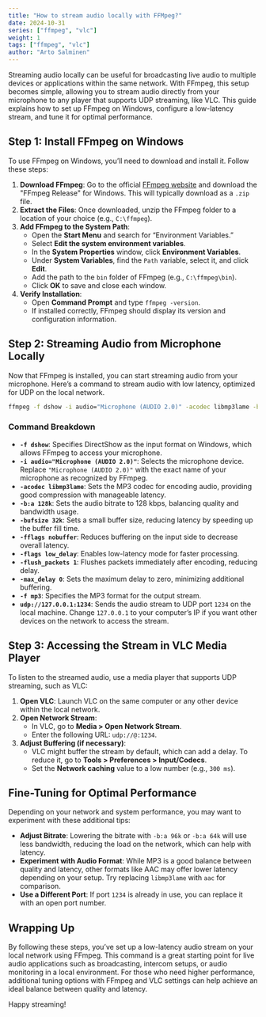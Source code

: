 ```yaml
---
title: "How to stream audio locally with FFMpeg?"
date: 2024-10-31
series: ["ffmpeg", "vlc"]
weight: 1
tags: ["ffmpeg", "vlc"]
author: "Arto Salminen"
---
```


Streaming audio locally can be useful for broadcasting live audio to multiple devices or applications within the same network. With FFmpeg, this setup becomes simple, allowing you to stream audio directly from your microphone to any player that supports UDP streaming, like VLC. This guide explains how to set up FFmpeg on Windows, configure a low-latency stream, and tune it for optimal performance.

## Step 1: Install FFmpeg on Windows

To use FFmpeg on Windows, you’ll need to download and install it. Follow these steps:

1. **Download FFmpeg**: Go to the official [FFmpeg website](https://ffmpeg.org/download.html) and download the "FFmpeg Release" for Windows. This will typically download as a `.zip` file.
2. **Extract the Files**: Once downloaded, unzip the FFmpeg folder to a location of your choice (e.g., `C:\ffmpeg`).
3. **Add FFmpeg to the System Path**:
   - Open the **Start Menu** and search for “Environment Variables.”
   - Select **Edit the system environment variables**.
   - In the **System Properties** window, click **Environment Variables**.
   - Under **System Variables**, find the `Path` variable, select it, and click **Edit**.
   - Add the path to the `bin` folder of FFmpeg (e.g., `C:\ffmpeg\bin`).
   - Click **OK** to save and close each window.
4. **Verify Installation**:
   - Open **Command Prompt** and type `ffmpeg -version`.
   - If installed correctly, FFmpeg should display its version and configuration information.

## Step 2: Streaming Audio from Microphone Locally

Now that FFmpeg is installed, you can start streaming audio from your microphone. Here’s a command to stream audio with low latency, optimized for UDP on the local network.

```bash
ffmpeg -f dshow -i audio="Microphone (AUDIO 2.0)" -acodec libmp3lame -b:a 128k -bufsize 32k -fflags nobuffer -flags low_delay -flush_packets 1 -max_delay 0 -f mp3 udp://127.0.0.1:1234
```

### Command Breakdown

- **`-f dshow`**: Specifies DirectShow as the input format on Windows, which allows FFmpeg to access your microphone.
- **`-i audio="Microphone (AUDIO 2.0)"`**: Selects the microphone device. Replace `"Microphone (AUDIO 2.0)"` with the exact name of your microphone as recognized by FFmpeg.
- **`-acodec libmp3lame`**: Sets the MP3 codec for encoding audio, providing good compression with manageable latency.
- **`-b:a 128k`**: Sets the audio bitrate to 128 kbps, balancing quality and bandwidth usage.
- **`-bufsize 32k`**: Sets a small buffer size, reducing latency by speeding up the buffer fill time.
- **`-fflags nobuffer`**: Reduces buffering on the input side to decrease overall latency.
- **`-flags low_delay`**: Enables low-latency mode for faster processing.
- **`-flush_packets 1`**: Flushes packets immediately after encoding, reducing delay.
- **`-max_delay 0`**: Sets the maximum delay to zero, minimizing additional buffering.
- **`-f mp3`**: Specifies the MP3 format for the output stream.
- **`udp://127.0.0.1:1234`**: Sends the audio stream to UDP port `1234` on the local machine. Change `127.0.0.1` to your computer’s IP if you want other devices on the network to access the stream.

## Step 3: Accessing the Stream in VLC Media Player

To listen to the streamed audio, use a media player that supports UDP streaming, such as VLC:

1. **Open VLC**: Launch VLC on the same computer or any other device within the local network.
2. **Open Network Stream**:
   - In VLC, go to **Media > Open Network Stream**.
   - Enter the following URL: `udp://@:1234`.
3. **Adjust Buffering (if necessary)**:
   - VLC might buffer the stream by default, which can add a delay. To reduce it, go to **Tools > Preferences > Input/Codecs**.
   - Set the **Network caching** value to a low number (e.g., `300 ms`).

## Fine-Tuning for Optimal Performance

Depending on your network and system performance, you may want to experiment with these additional tips:

- **Adjust Bitrate**: Lowering the bitrate with `-b:a 96k` or `-b:a 64k` will use less bandwidth, reducing the load on the network, which can help with latency.
- **Experiment with Audio Format**: While MP3 is a good balance between quality and latency, other formats like AAC may offer lower latency depending on your setup. Try replacing `libmp3lame` with `aac` for comparison.
- **Use a Different Port**: If port `1234` is already in use, you can replace it with an open port number.

## Wrapping Up

By following these steps, you’ve set up a low-latency audio stream on your local network using FFmpeg. This command is a great starting point for live audio applications such as broadcasting, intercom setups, or audio monitoring in a local environment. For those who need higher performance, additional tuning options with FFmpeg and VLC settings can help achieve an ideal balance between quality and latency. 

Happy streaming!
